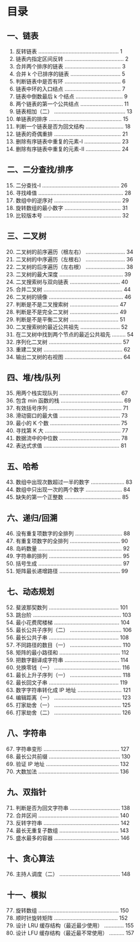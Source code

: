 # 目录

## 一、链表

1. 反转链表 ..................................................... 1  
2. 链表内指定区间反转 ....................................... 2  
3. 合并两个排序的链表 ..................................... 3  
4. 合并 k 个已排序的链表 ................................. 5  
5. 判断链表中是否有环 ..................................... 6  
6. 链表中环的入口结点 ..................................... 7  
7. 链表中倒数最后 k 个结点 ............................... 9  
8. 两个链表的第一个公共结点 ............................ 11  
9. 链表相加（二） ............................................... 13  
10. 单链表的排序 ................................................ 15  
11. 判断一个链表是否为回文结构 ......................... 18  
12. 链表的奇偶重排 ............................................ 21  
13. 删除有序链表中重复的元素-I ........................ 23  
14. 删除有序链表中重复的元素-II ....................... 24  

## 二、二分查找/排序

15. 二分查找-I ................................................... 26  
16. 寻找峰值 ........................................................ 28  
17. 数组中的逆序对 ............................................ 29  
18. 旋转数组的最小数字 ..................................... 31  
19. 比较版本号 ................................................... 32  

## 三、二叉树

20. 二叉树的前序遍历（根左右） .......................... 34  
21. 二叉树的中序遍历（左根右） .......................... 36  
22. 二叉树的后序遍历（左右根） .......................... 38  
23. 二叉树的最大深度 .......................................... 39  
24. 二叉搜索树与双向链表 ................................. 40  
25. 合并二叉树 .................................................... 44  
26. 二叉树的镜像 ................................................. 46  
27. 判断是不是二叉搜索树 ................................ 47  
28. 判断是不是完全二叉树 ................................ 49  
29. 判断是不是平衡二叉树 ................................ 51  
30. 二叉搜索树的最近公共祖先 .......................... 52  
31. 在二叉树中找到两个节点的最近公共祖先 ......... 54  
32. 序列化二叉树 ................................................ 57  
33. 重建二叉树 .................................................... 62  
34. 输出二叉树的右视图 ...................................... 64  

## 四、堆/栈/队列

35. 用两个栈实现队列 ........................................ 67  
36. 包含 min 函数的栈 ......................................... 69  
37. 有效括号序列 ................................................ 71  
38. 滑动窗口的最大值 ........................................ 73  
39. 最小的 K 个数 .............................................. 75  
40. 寻找第 K 大 .................................................. 77  
41. 数据流中的中位数 ........................................ 78  
42. 表达式求值 .................................................. 81  

## 五、哈希

43. 数组中出现次数超过一半的数字 ...................... 83  
44. 数组中只出现一次的两个数字 ........................ 84  
45. 缺失的第一个正整数 ..................................... 85  

## 六、递归/回溯

46. 没有重复项数字的全排列 ............................... 88  
47. 有重复项数字的全排列 ................................. 90  
48. 岛屿数量 ....................................................... 92  
49. 字符串的排列 ................................................ 95  
50. 括号生成 ....................................................... 97  
51. 矩阵最长递增路径 ........................................ 99  

## 七、动态规划

52. 斐波那契数列 .............................................. 101  
53. 跳台阶 .......................................................... 103  
54. 最小花费爬楼梯 ........................................... 104  
55. 最长公共子序列（二） .................................. 106  
56. 最长公共子串 .............................................. 108  
57. 不同路径的数目（一） .................................. 110  
58. 矩阵的最小路径和 ........................................ 112  
59. 把数字翻译成字符串 .................................... 114  
60. 兑换零钱（一） ............................................ 116  
61. 最长上升子序列（一） .................................. 118  
62. 最长回文子串 .............................................. 119  
63. 数字字符串转化成 IP 地址 ............................. 121  
64. 编辑距离（一） ............................................ 123  
65. 打家劫舍（一） ............................................ 125  
66. 打家劫舍（二） ............................................ 126  

## 八、字符串

67. 字符串变形 .................................................. 127  
68. 最长公共前缀 ............................................... 130  
69. 验证 IP 地址 ................................................ 132  
70. 大数加法 ..................................................... 136  

## 九、双指针

71. 判断是否为回文字符串 ................................. 138  
72. 合并区间 ..................................................... 140  
73. 反转字符串 .................................................. 142  
74. 最长无重复子数组 ....................................... 143  
75. 盛水最多的容器 ........................................... 146  

## 十、贪心算法

76. 主持人调度（二） ........................................ 148  

## 十一、模拟

77. 旋转数组 ..................................................... 150  
78. 顺时针旋转矩阵 .......................................... 152  
79. 设计 LRU 缓存结构（最近最少使用） ............. 155  
80. 设计 LFU 缓存结构（最近最不常使用） .......... 157  
